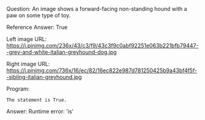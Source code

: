 Question: An image shows a forward-facing non-standing hound with a paw on some type of toy.

Reference Answer: True

Left image URL: https://i.pinimg.com/236x/43/c3/f9/43c3f9c0abf92251e063b221bfb79447--grey-and-white-italian-greyhound-dog.jpg

Right image URL: https://i.pinimg.com/736x/16/ec/82/16ec822e987d781250425b9a43bf4f5f--sibling-italian-greyhound.jpg

Program:

```
The statement is True.
```
Answer: Runtime error: 'is'

